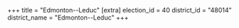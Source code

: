 +++
title = "Edmonton--Leduc"
[extra]
election_id = 40
district_id = "48014"
district_name = "Edmonton--Leduc"
+++
